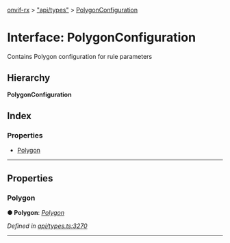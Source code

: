 [onvif-rx](../README.md) > ["api/types"](../modules/_api_types_.md) > [PolygonConfiguration](../interfaces/_api_types_.polygonconfiguration.md)

# Interface: PolygonConfiguration

Contains Polygon configuration for rule parameters

## Hierarchy

**PolygonConfiguration**

## Index

### Properties

* [Polygon](_api_types_.polygonconfiguration.md#polygon)

---

## Properties

<a id="polygon"></a>

###  Polygon

**● Polygon**: *[Polygon](_api_types_.polygon.md)*

*Defined in [api/types.ts:3270](https://github.com/patrickmichalina/onvif-rx/blob/3ab1739/src/api/types.ts#L3270)*

___

